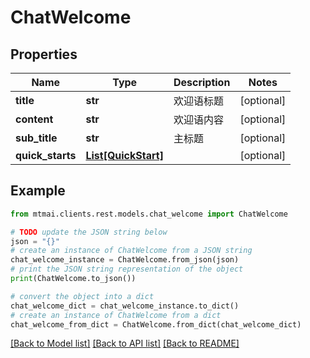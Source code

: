 # ChatWelcome


## Properties

Name | Type | Description | Notes
------------ | ------------- | ------------- | -------------
**title** | **str** | 欢迎语标题 | [optional] 
**content** | **str** | 欢迎语内容 | [optional] 
**sub_title** | **str** | 主标题 | [optional] 
**quick_starts** | [**List[QuickStart]**](QuickStart.md) |  | [optional] 

## Example

```python
from mtmai.clients.rest.models.chat_welcome import ChatWelcome

# TODO update the JSON string below
json = "{}"
# create an instance of ChatWelcome from a JSON string
chat_welcome_instance = ChatWelcome.from_json(json)
# print the JSON string representation of the object
print(ChatWelcome.to_json())

# convert the object into a dict
chat_welcome_dict = chat_welcome_instance.to_dict()
# create an instance of ChatWelcome from a dict
chat_welcome_from_dict = ChatWelcome.from_dict(chat_welcome_dict)
```
[[Back to Model list]](../README.md#documentation-for-models) [[Back to API list]](../README.md#documentation-for-api-endpoints) [[Back to README]](../README.md)


